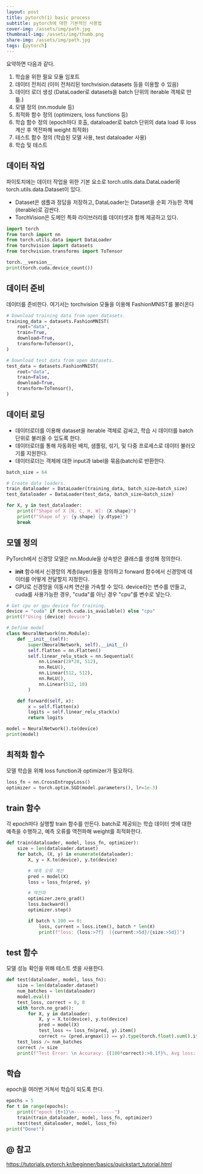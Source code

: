 ```yaml
---
layout: post
title: pytorch(1) basic process
subtitle: pytorch에 대한 기본적인 사용법
cover-img: /assets/img/path.jpg
thumbnail-img: /assets/img/thumb.png
share-img: /assets/img/path.jpg
tags: [pytorch]
---
```

요약하면 다음과 같다.
1. 학습을 위한 필요 모듈 임포트
2. 데이터 전처리 (이미 전처리된 torchvision.datasets 등을 이용할 수 있음)
3. 데이터 로더 생성 (DataLoader로 datasets을 batch 단위의 iterable 객체로 만듦.)
4. 모델 정의 (nn.module 등)
5. 최적화 함수 정의 (optimizers, loss functions 등)
6. 학습 함수 정의 (epoch마다 호출, dataloader로 batch 단위의 data load 후 loss 계산 후 역전파해 weight 최적화)
7. 테스트 함수 정의 (학습된 모델 사용, test dataloader 사용)
8. 학습 및 테스트
   
  
## 데이터 작업
파이토치에는 데이터 작업을 위한 기본 요소로 torch.utils.data.DataLoader와 torch.utils.data.Dataset이 있다.
- Dataset은 샘플과 정답을 저장하고, DataLoader는 Dataset을 순회 가능한 객체(iterable)로 감싼다.
- TorchVision은 도메인 특화 라이브러리를 데이터셋과 함께 제공하고 있다.
```python
import torch
from torch import nn
from torch.utils.data import DataLoader
from torchvision import datasets
from torchvision.transforms import ToTensor

torch.__version__
print(torch.cuda.device_count())
```
    
## 데이터 준비
데이터를 준비한다. 여기서는 torchvision 모듈을 이용해 FashionMNIST를 불러온다
```python
# Download training data from open datasets.
training_data = datasets.FashionMNIST(
    root="data",
    train=True,
    download=True,
    transform=ToTensor(),
)

# Download test data from open datasets.
test_data = datasets.FashionMNIST(
    root="data",
    train=False,
    download=True,
    transform=ToTensor(),
)
``` 
##     
## 데이터 로딩
- 데이터로더를 이용해 dataset을 iterable 객체로 감싸고, 학습 시 데이터를 batch 단위로 불러올 수 있도록 한다.
- 데이터로더를 통해 자동화된 배치, 샘플링, 섞기, 및 다중 프로세스로 데이터 불러오기를 지원한다.
- 데이터로더는 객체에 대한 input과 label을 묶음(batch)로 반환한다.


```python
batch_size = 64

# Create data loaders.
train_dataloader = DataLoader(training_data, batch_size=batch_size)
test_dataloader = DataLoader(test_data, batch_size=batch_size)

for X, y in test_dataloader:
    print(f"Shape of X [N, C, H, W]: {X.shape}")
    print(f"Shape of y: {y.shape} {y.dtype}")
    break
```


  
## 모델 정의
PyTorch에서 신경망 모델은 nn.Module을 상속받은 클래스를 생성해 정의한다.
- __init__ 함수에서 신경망의 계층(layer)들을 정의하고 forward 함수에서 신경망에 데이터를 어떻게 전달할지 지정한다.
- GPU로 신경망을 이동시켜 연산을 가속할 수 있다. device라는 변수를 만들고, cuda를 사용가능한 경우, "cuda"를 아닌 경우 "cpu"를 변수로 넣는다.

```python
# Get cpu or gpu device for training.
device = "cuda" if torch.cuda.is_available() else "cpu"
print(f"Using {device} device")

# Define model
class NeuralNetwork(nn.Module):
    def __init__(self):
        super(NeuralNetwork, self).__init__()
        self.flatten = nn.Flatten()
        self.linear_relu_stack = nn.Sequential(
            nn.Linear(28*28, 512),
            nn.ReLU(),
            nn.Linear(512, 512),
            nn.ReLU(),
            nn.Linear(512, 10)
        )

    def forward(self, x):
        x = self.flatten(x)
        logits = self.linear_relu_stack(x)
        return logits

model = NeuralNetwork().to(device)
print(model)
```
  
## 최적화 함수
모델 학습을 위해 loss function과 optimizer가 필요하다.
```python
loss_fn = nn.CrossEntropyLoss()
optimizer = torch.optim.SGD(model.parameters(), lr=1e-3)
```
  
## train 함수
각 epoch마다 실행할 train 함수를 만든다. batch로 제공되는 학습 데이터 셋에 대한
예측을 수행하고, 예측 오류를 역전파해 weight를 최적화한다.
```python
def train(dataloader, model, loss_fn, optimizer):
    size = len(dataloader.dataset)
    for batch, (X, y) in enumerate(dataloader):
        X, y = X.to(device), y.to(device)

        # 예측 오류 계산
        pred = model(X)
        loss = loss_fn(pred, y)

        # 역전파
        optimizer.zero_grad()
        loss.backward()
        optimizer.step()

        if batch % 100 == 0:
            loss, current = loss.item(), batch * len(X)
            print(f"loss: {loss:>7f}  [{current:>5d}/{size:>5d}]")
```
  
## test 함수
모델 성능 확인을 위해 테스트 셋을 사용한다.
```python
def test(dataloader, model, loss_fn):
    size = len(dataloader.dataset)
    num_batches = len(dataloader)
    model.eval()
    test_loss, correct = 0, 0
    with torch.no_grad():
        for X, y in dataloader:
            X, y = X.to(device), y.to(device)
            pred = model(X)
            test_loss += loss_fn(pred, y).item()
            correct += (pred.argmax(1) == y).type(torch.float).sum().item()
    test_loss /= num_batches
    correct /= size
    print(f"Test Error: \n Accuracy: {(100*correct):>0.1f}%, Avg loss: {test_loss:>8f} \n")
```
  
## 학습
epoch을 여러번 거쳐서 학습이 되도록 한다.
```python
epochs = 5
for t in range(epochs):
    print(f"epoch {t+1}\n---------------")
    train(train_dataloader, model, loss_fn, optimizer)
    test(test_dataloader, model, loss_fn)
print("Done!")
```
  
## @ 참고
https://tutorials.pytorch.kr/beginner/basics/quickstart_tutorial.html
